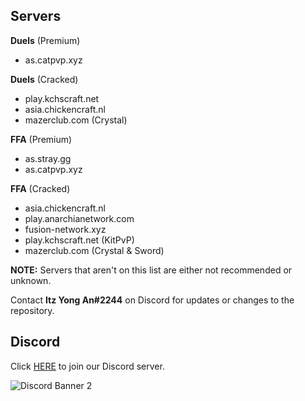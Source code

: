 ## Servers

**Duels** (Premium)
- as.catpvp.xyz

**Duels** (Cracked)
- play.kchscraft.net
- asia.chickencraft.nl
- mazerclub.com (Crystal)

**FFA** (Premium)
- as.stray.gg
- as.catpvp.xyz

**FFA** (Cracked)
- asia.chickencraft.nl
- play.anarchianetwork.com
- fusion-network.xyz
- play.kchscraft.net (KitPvP)
- mazerclub.com (Crystal & Sword)

**NOTE:** Servers that aren't on this list are either not recommended or unknown.

Contact **Itz Yong An#2244** on Discord for updates or changes to the repository.

## Discord
Click [HERE](https://discord.gg/TTAgYjXmkh) to join our Discord server.

![Discord Banner 2](https://discord.com/api/guilds/825971291567030313/widget.png?style=banner2)
